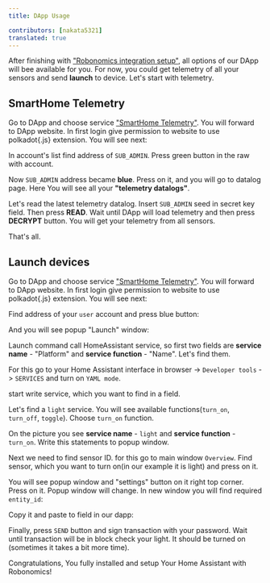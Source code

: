 ```yaml
---
title: DApp Usage

contributors: [nakata5321]
translated: true
---
```


After finishing with ["Robonomics integration setup"](/docs/add-smart-device-to-robonomics/), all options of our DApp will bee available for you.
For now, you could get telemetry of all your sensors and send **launch** to device. Let's start with telemetry.

## SmartHome Telemetry

Go to DApp and  choose service ["SmartHome Telemetry"](https://dapp.robonomics.network/#/services). You will forward to DApp website. In first login give permission to website to use polkadot{.js} extension. You will see next:

<robo-wiki-picture src="home-assistant/telemetry-start.jpg" />

In account's list find address of `SUB_ADMIN`. Press green button in the raw with account.

<robo-wiki-picture src="home-assistant/admin-tel.jpg" />

Now `SUB_ADMIN` address became **blue**. Press on it, and you will go to datalog page. Here You will see all your **"telemetry datalogs"**.

<robo-wiki-picture src="home-assistant/tel-datalog.jpg" />

Let's read the latest telemetry datalog. Insert `SUB_ADMIN` seed in secret key field. Then press **READ**. Wait until DApp will load telemetry and then press **DECRYPT** button. You will get your telemetry from all sensors.

<robo-wiki-picture src="home-assistant/telemetry.jpg"/>

That's all.

## Launch devices

Go to DApp and  choose service ["SmartHome Telemetry"](https://dapp.robonomics.network/#/services). You will forward to DApp website. In first login give permission to website to use polkadot{.js} extension. You will see next:

<robo-wiki-picture src="home-assistant/telemetry-start.jpg" />

Find address of your `user` account and press blue button:

<robo-wiki-picture src="home-assistant/datalog-start.jpg" />

And you will see popup "Launch" window:

<robo-wiki-picture src="home-assistant/launch-window.jpg" />

Launch command call HomeAssistant service, so first two fields are **service name** - "Platform" and **service function** - "Name". Let's find them.

For this go to your Home Assistant interface in browser -> `Developer tools` -> `SERVICES` and turn on `YAML mode`.

<robo-wiki-picture src="home-assistant/ha-services.jpg" />

start write service, which you want to find in a field.

<robo-wiki-picture src="home-assistant/ha-light.jpg" />

Let's find a `light` service. You will see available functions(`turn_on`, `turn_off`, `toggle`). Choose `turn_on` function.

<robo-wiki-picture src="home-assistant/ha-light-on.jpg" />

On the picture you see **service name** - `light` and **service function** - `turn_on`. Write this statements to popup window.

<robo-wiki-picture src="home-assistant/light-window.jpg" />

Next we need to find sensor ID. for this go to main window `Overview`. Find sensor, which you want to turn on(in our example it is light) and press on it. 

<robo-wiki-picture src="home-assistant/light-name.jpg" />

You will see popup window and "settings" button on it right top corner. Press on it. Popup window will change. In new window you will find required `entity_id`:

<robo-wiki-picture src="home-assistant/entity-ha.jpg" />

Copy it and paste to field in our dapp:

<robo-wiki-picture src="home-assistant/dapp-entity.jpg" />

Finally, press `SEND` button and sign transaction with your password. Wait until transaction will be in block check your light. It should be turned on (sometimes it takes a bit more time).

Congratulations, You fully installed and setup Your Home Assistant with Robonomics!

